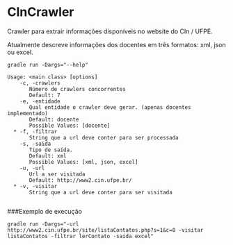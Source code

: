 # CInCrawler

Crawler para extrair informações disponíveis no website do CIn / UFPE.

Atualmente descreve informações dos docentes em três formatos: xml, json ou excel.

```gradle run -Dargs="--help"```

```
Usage: <main class> [options]
    -c, -crawlers
       Número de crawlers concorrentes
       Default: 7
    -e, -entidade
       Qual entidade o crawler deve gerar. (apenas docentes implementado)
       Default: docente
       Possible Values: [docente]
  * -f, -filtrar
       String que a url deve conter para ser processada
    -s, -saida
       Tipo de saída.
       Default: xml
       Possible Values: [xml, json, excel]
    -u, -url
       Url a ser visitada
       Default: http://www2.cin.ufpe.br/
  * -v, -visitar
       String que a url deve conter para ser visitada
       
```

###Exemplo de execução

```gradle run -Dargs="-url http://www2.cin.ufpe.br/site/listaContatos.php?s=1&c=8 -visitar listaContatos -filtrar lerContato -saida excel"```
